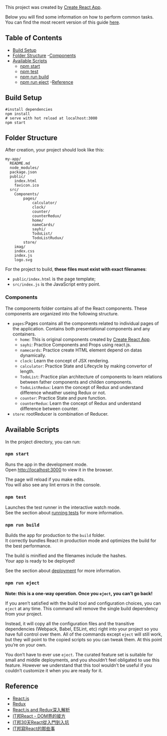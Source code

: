 This project was created by [Create React App](https://github.com/facebookincubator/create-react-app).

Below you will find some information on how to perform common tasks.<br>
You can find the most recent version of this guide [here](https://github.com/facebookincubator/create-react-app/blob/master/packages/react-scripts/template/README.md).

## Table of Contents

- [Build Setup](#build-setup)
- [Folder Structure](#folder-structure)
	-[Components](#components)
- [Available Scripts](#available-scripts)
  - [npm start](#npm-start)
  - [npm test](#npmqweasd-test)
  - [npm run build](#npm-run-build)
  - [npm run eject](#npm-run-eject)
-[Reference](#reference)

## Build Setup

```
#install dependencies
npm install 
# serve with hot reload at localhost:3000
npm start
```




## Folder Structure

After creation, your project should look like this:

```
my-app/
  README.md
  node_modules/
  package.json
  public/
    index.html
    favicon.ico
  src/
	Components/
		pages/
			calculator/
			clock/
			counter/
			counterRedux/
			home/
			nameCards/
			sayhi/
			TodoList/
			TodoListRudux/
		store/
	imag/
    index.css
    index.js
    logo.svg
```

For the project to build, **these files must exist with exact filenames**:

* `public/index.html` is the page template;
* `src/index.js` is the JavaScript entry point.

### Components
The components folder contains all of the React components. These components are organized into the following structure.
* `pages`:Pages contains all the components related to individual pages of the application. Contains both presentational components and any containers.
	* `home`: This is original components created by [Create React App](https://github.com/facebookincubator/create-react-app).
	* `sayhi`: Practice Components and Props using react.js.
	* `namecards`: Practice create HTML element depend on datas dynamically.
	* `clock`: Learn the concept of JSX rendering.
	* `calculator`: Practice State and Lifecycle by making convertor of length.
	* `TodoList`: Practice plan architecture of components to learn relations between father components and childen components.
	* `TodoListRedux`: Learn the concept of Redux and understand difference wheather useing Redux or not.
	* `counter`: Practice State and pure function.
	* `counterRedux`: Learn the concept of Redux and understand difference between counter.
* `store`: rootReducer is combination of Reducer.
## Available Scripts

In the project directory, you can run:

### `npm start`

Runs the app in the development mode.<br>
Open [http://localhost:3000](http://localhost:3000) to view it in the browser.

The page will reload if you make edits.<br>
You will also see any lint errors in the console.

### `npm test`

Launches the test runner in the interactive watch mode.<br>
See the section about [running tests](#running-tests) for more information.

### `npm run build`

Builds the app for production to the `build` folder.<br>
It correctly bundles React in production mode and optimizes the build for the best performance.

The build is minified and the filenames include the hashes.<br>
Your app is ready to be deployed!

See the section about [deployment](#deployment) for more information.

### `npm run eject`

**Note: this is a one-way operation. Once you `eject`, you can’t go back!**

If you aren’t satisfied with the build tool and configuration choices, you can `eject` at any time. This command will remove the single build dependency from your project.

Instead, it will copy all the configuration files and the transitive dependencies (Webpack, Babel, ESLint, etc) right into your project so you have full control over them. All of the commands except `eject` will still work, but they will point to the copied scripts so you can tweak them. At this point you’re on your own.

You don’t have to ever use `eject`. The curated feature set is suitable for small and middle deployments, and you shouldn’t feel obligated to use this feature. However we understand that this tool wouldn’t be useful if you couldn’t customize it when you are ready for it.


## Reference
- [React.js](https://reactjs.org/)
- [Redux](https://redux.js.org/)
- [React.js and Redux深入解析](http://huziketang.mangojuice.top/books/react/)
- [IT邦React - DOM界的彼方](https://ithelp.ithome.com.tw/users/20103131/ironman/1012)
- [IT邦30天React從入門到入坑](https://ithelp.ithome.com.tw/users/20107317/ironman/1261)
- [IT邦寫React的那些事](https://ithelp.ithome.com.tw/users/20078318/ironman/1106)